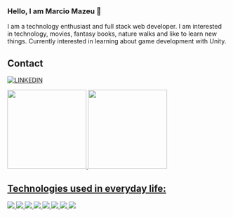 ### Hello, I am Marcio Mazeu 👋
I am a technology enthusiast and full stack web developer. I am interested in technology, movies, fantasy books, nature walks and like to learn new things. Currently interested in learning about game development with Unity.


## Contact
[![LINKEDIN](https://img.shields.io/badge/LinkedIn-0077B5?style=for-the-badge&logo=linkedin&logoColor=white)](https://www.linkedin.com/in/marcio-mazeu-87a51719/?locale=fr_FR)


<div>
<a href="https://github.com/marciomazeu">
<img loading="lazy" height="180em" src="https://github-readme-stats.vercel.app/api/top-langs/?username=marciomazeu&layout=compact&langs_count=7&theme=dracula"/>
<img loading="lazy" height="180em" src="https://github-readme-stats.vercel.app/api?username=marciomazeu&show_icons=true&theme=dracula&include_all_commits=true&count_private=true"/>
</div>

## Technologies used in everyday life:
![](https://img.shields.io/badge/HTML5-E34F26?style=for-the-badge&logo=html5&logoColor=white)
![](https://img.shields.io/badge/CSS3-1572B6?style=for-the-badge&logo=css3&logoColor=white)
![](https://img.shields.io/badge/C%23-239120?style=for-the-badge&logo=c-sharp&logoColor=white)
![](https://img.shields.io/badge/.NET-5C2D91?style=for-the-badge&logo=&logoColor=white)
![](https://img.shields.io/badge/JavaScript-F7DF1E?style=for-the-badge&logo=javascript&logoColor=black)
![](https://img.shields.io/badge/Microsoft_SQL_Server-CC2927?style=for-the-badge&logo=microsoft-sql-server&logoColor=white)
![](https://img.shields.io/badge/Bootstrap-563D7C?style=for-the-badge&logo=bootstrap&logoColor=white)
![](https://img.shields.io/badge/React-20232A?style=for-the-badge&logo=react&logoColor=61DAFB)
